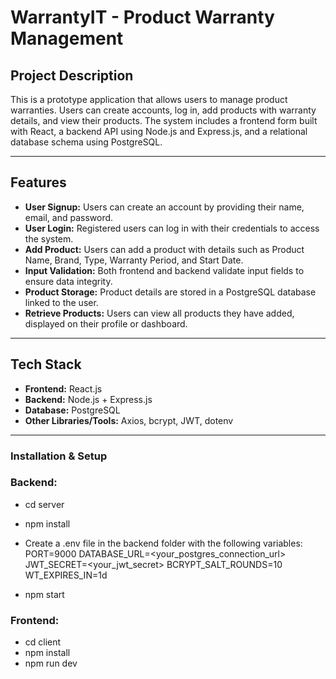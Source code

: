 # WarrantyIT - Product Warranty Management

## Project Description
This is a prototype application that allows users to manage product warranties. Users can create accounts, log in, add products with warranty details, and view their products. The system includes a frontend form built with React, a backend API using Node.js and Express.js, and a relational database schema using PostgreSQL.

---

## Features

- **User Signup:** Users can create an account by providing their name, email, and password.
- **User Login:** Registered users can log in with their credentials to access the system.
- **Add Product:** Users can add a product with details such as Product Name, Brand, Type, Warranty Period, and Start Date.
- **Input Validation:** Both frontend and backend validate input fields to ensure data integrity.
- **Product Storage:** Product details are stored in a PostgreSQL database linked to the user.
- **Retrieve Products:** Users can view all products they have added, displayed on their profile or dashboard.

---

## Tech Stack

- **Frontend:** React.js  
- **Backend:** Node.js + Express.js  
- **Database:** PostgreSQL  
- **Other Libraries/Tools:** Axios, bcrypt, JWT, dotenv  

---
### Installation & Setup

### Backend:
- cd server
- npm install
- Create a .env file in the backend folder with the following variables:
    PORT=9000
    DATABASE_URL=<your_postgres_connection_url>
    JWT_SECRET=<your_jwt_secret>
    BCRYPT_SALT_ROUNDS=10
    WT_EXPIRES_IN=1d

- npm start

### Frontend:
- cd client
- npm install
- npm run dev